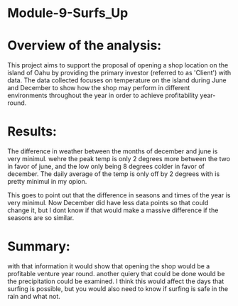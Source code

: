 # Module-9-Surfs_Up

# Overview of the analysis:
This project aims to support the proposal of opening a shop location on the island of Oahu by providing the primary investor (referred to as 'Client') with data. The data collected focuses on temperature on the island during June and December to show how the shop may perform in different environments throughout the year in order to achieve profitability year-round.

# Results:
The difference in weather between the months of december and june is very minimul. wehre the peak temp is only 2 degrees more between the two in favor of june, and the low only being 8 degrees colder in favor of december. The daily average of the temp is only off by 2 degrees with is pretty minimul in my opion. 

This goes to point out that the difference in seasons and times of the year is very minimul. Now December did have less data points so that could change it, but I dont know if that would make a massive difference if the seasons are so similar. 

# Summary:

with that information it would show  that opening the shop would be a profitable venture year round. another quiery that could be done would be the precipitation could be examined. I think this would affect the days that surfing is possible, but you would also need to know if surfing is safe in the rain and what not. 